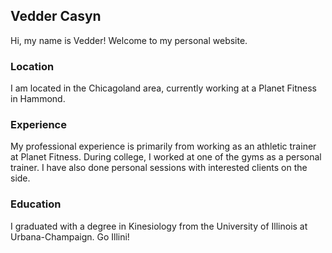 ## Vedder Casyn

Hi, my name is Vedder! Welcome to my personal website. 

### Location

I am located in the Chicagoland area, currently working at a Planet Fitness in Hammond. 

### Experience

My professional experience is primarily from working as an athletic trainer at Planet Fitness. During college, I worked at one of the gyms as a personal trainer. I have also done personal sessions with interested clients on the side. 

### Education

I graduated with a degree in Kinesiology from the University of Illinois at Urbana-Champaign. Go Illini!
